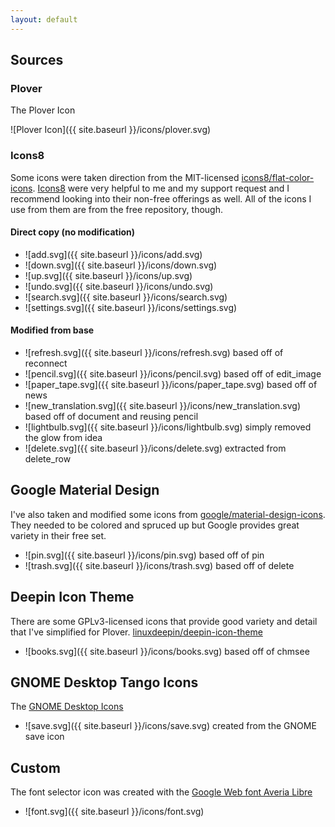 ```yaml
---
layout: default
---
```


## Sources

### Plover

The Plover Icon

![Plover Icon]({{ site.baseurl }}/icons/plover.svg)

### Icons8

Some icons were taken direction from the MIT-licensed [icons8/flat-color-icons](https://github.com/icons8/flat-color-icons). [Icons8](https://icons8.com) were very helpful to me and my support request and I recommend looking into their non-free offerings as well. All of the icons I use from them are from the free repository, though.

#### Direct copy (no modification)

- ![add.svg]({{ site.baseurl }}/icons/add.svg)
- ![down.svg]({{ site.baseurl }}/icons/down.svg)
- ![up.svg]({{ site.baseurl }}/icons/up.svg)
- ![undo.svg]({{ site.baseurl }}/icons/undo.svg)
- ![search.svg]({{ site.baseurl }}/icons/search.svg)
- ![settings.svg]({{ site.baseurl }}/icons/settings.svg)

#### Modified from base

- ![refresh.svg]({{ site.baseurl }}/icons/refresh.svg) based off of reconnect
- ![pencil.svg]({{ site.baseurl }}/icons/pencil.svg) based off of edit_image
- ![paper_tape.svg]({{ site.baseurl }}/icons/paper_tape.svg) based off of news
- ![new_translation.svg]({{ site.baseurl }}/icons/new_translation.svg) based off of document and reusing pencil
- ![lightbulb.svg]({{ site.baseurl }}/icons/lightbulb.svg) simply removed the glow from idea
- ![delete.svg]({{ site.baseurl }}/icons/delete.svg) extracted from delete_row

## Google Material Design

I've also taken and modified some icons from [google/material-design-icons](https://github.com/google/material-design-icons). They needed to be colored and spruced up but Google provides great variety in their free set.

- ![pin.svg]({{ site.baseurl }}/icons/pin.svg) based off of pin
- ![trash.svg]({{ site.baseurl }}/icons/trash.svg) based off of delete

## Deepin Icon Theme

There are some GPLv3-licensed icons that provide good variety and detail that I've simplified for Plover. [linuxdeepin/deepin-icon-theme](https://github.com/linuxdeepin/deepin-icon-theme)

- ![books.svg]({{ site.baseurl }}/icons/books.svg) based off of chmsee

## GNOME Desktop Tango Icons

The [GNOME Desktop Icons](https://commons.wikimedia.org/wiki/GNOME_Desktop_icons)

- ![save.svg]({{ site.baseurl }}/icons/save.svg) created from the GNOME save icon

## Custom

The font selector icon was created with the [Google Web font Averia Libre](https://fonts.google.com/specimen/Averia+Libre)

- ![font.svg]({{ site.baseurl }}/icons/font.svg)

